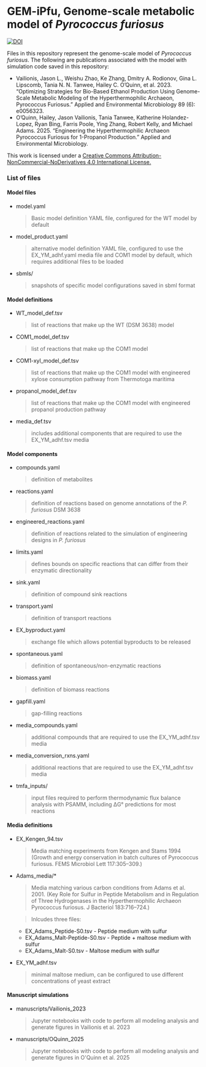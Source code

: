 # GEM-iPfu, Genome-scale metabolic model of *Pyrococcus furiosus*
[![DOI](https://zenodo.org/badge/624461310.svg)](https://zenodo.org/badge/latestdoi/624461310)

Files in this repository represent the genome-scale model of *Pyrococcus furiosus*. The following are publications associated with the model with simulation code saved in this repository:
* Vailionis, Jason L., Weishu Zhao, Ke Zhang, Dmitry A. Rodionov, Gina L. Lipscomb, Tania N. N. Tanwee, Hailey C. O’Quinn, et al. 2023. “Optimizing Strategies for Bio-Based Ethanol Production Using Genome-Scale Metabolic Modeling of the Hyperthermophilic Archaeon, Pyrococcus Furiosus.” Applied and Environmental Microbiology 89 (6): e0056323.
* O’Quinn, Hailey, Jason Vailionis, Tania Tanwee, Katherine Holandez-Lopez, Ryan Bing, Farris Poole, Ying Zhang, Robert Kelly, and Michael Adams. 2025. “Engineering the Hyperthermophilic Archaeon Pyrococcus Furiosus for 1-Propanol Production.” Applied and Environmental Microbiology.

This work is licensed under a [Creative Commons Attribution-NonCommercial-NoDerivatives 4.0 International License.](https://creativecommons.org/licenses/by-nc-nd/4.0/)

### List of files
#### Model files
* model.yaml
  > Basic model definition YAML file, configured for the WT model by default
* model_product.yaml
  > alternative model definition YAML file, configured to use the EX_YM_adhf.yaml media file and COM1 model by default, which requires additional files to be loaded
* sbmls/
  > snapshots of specific model configurations saved in sbml format

#### Model definitions
* WT_model_def.tsv
  > list of reactions that make up the WT (DSM 3638) model
* COM1_model_def.tsv
  > list of reactions that make up the COM1 model
* COM1-xyl_model_def.tsv
  > list of reactions that make up the COM1 model with engineered xylose consumption pathway from Thermotoga maritima
* propanol_model_def.tsv
  > list of reactions that make up the COM1 model with engineered propanol production pathway
* media_def.tsv
  > includes additional components that are required to use the EX_YM_adhf.tsv media

#### Model components
* compounds.yaml
  > definition of metabolites
* reactions.yaml
  > definition of reactions based on genome annotations of the *P. furiosus* DSM 3638
* engineered_reactions.yaml
  > definition of reactions related to the simulation of engineering designs in *P. furiosus*
* limits.yaml
  > defines bounds on specific reactions that can differ from their enzymatic directionality
* sink.yaml
  > definition of compound sink reactions
* transport.yaml
  > definition of transport reactions
* EX_byproduct.yaml
  > exchange file which allows potential byproducts to be released
* spontaneous.yaml
  > definition of spontaneous/non-enzymatic reactions
* biomass.yaml
  > definition of biomass reactions
* gapfill.yaml
  > gap-filling reactions
* media_compounds.yaml
  > additional compounds that are required to use the EX_YM_adhf.tsv media
* media_conversion_rxns.yaml
  > additional reactions that are required to use the EX_YM_adhf.tsv media
* tmfa_inputs/
  > input files required to perform thermodynamic flux balance analysis with PSAMM, including ΔG° predictions for most reactions

#### Media definitions
* EX_Kengen_94.tsv
  > Media matching experiments from Kengen and Stams 1994 (Growth and energy conservation in batch cultures of Pyrococcus furiosus. FEMS Microbiol Lett 117:305–309.)
* Adams_media/*
  > Media matching various carbon conditions from Adams et al. 2001. (Key Role for Sulfur in Peptide Metabolism and in Regulation of Three Hydrogenases in the Hyperthermophilic Archaeon Pyrococcus furiosus. J Bacteriol 183:716–724.)
  
  > Inlcudes three files:
    * EX_Adams_Peptide-S0.tsv - Peptide medium with sulfur
    * EX_Adams_Malt-Peptide-S0.tsv - Peptide + maltose medium with sulfur
    * EX_Adams_Malt-S0.tsv - Maltose medium with sulfur
* EX_YM_adhf.tsv
  > minimal maltose medium, can be configured to use different concentrations of yeast extract

#### Manuscript simulations
* manuscripts/Vailionis_2023
  > Jupyter notebooks with code to perform all modeling analysis and generate figures in Vailionis et al. 2023
* manuscripts/OQuinn_2025
  > Jupyter notebooks with code to perform all modeling analysis and generate figures in O'Quinn et al. 2025
